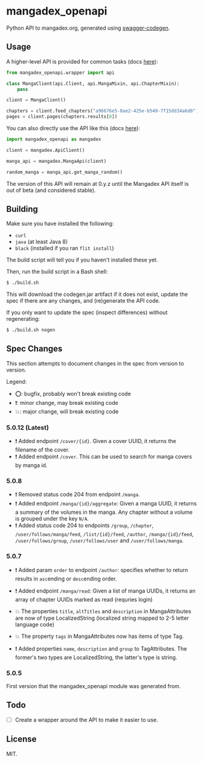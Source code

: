 # mangadex_openapi

Python API to mangadex.org, generated using [swagger-codegen](https://github.com/swagger-api/swagger-codegen).

## Usage

A higher-level API is provided for common tasks (docs [here](API.md)):

```python
from mangadex_openapi.wrapper import api

class MangaClient(api.Client, api.MangaMixin, api.ChapterMixin):
    pass

client = MangaClient()

chapters = client.feed_chapters("a96676e5-8ae2-425e-b549-7f15dd34a6d8")
pages = client.pages(chapters.results[0])
```

You can also directly use the API like this (docs [here](api_docs/README.md)):

```python
import mangadex_openapi as mangadex

client = mangadex.ApiClient()

manga_api = mangadex.MangaApi(client)

random_manga = manga_api.get_manga_random()
```

The version of this API will remain at 0.y.z until the Mangadex API itself is out of beta (and considered stable).

## Building

Make sure you have installed the following:

- `curl`
- `java` (at least Java 8)
- `black` (installed if you ran `flit install`)

The build script will tell you if you haven't installed these yet.

Then, run the build script in a Bash shell:

```bash
$ ./build.sh
```

This will download the codegen.jar artifact if it does not exist, update the spec if there are any changes, and (re)generate the API code.

If you only want to update the spec (inspect differences) without regenerating:

```bash
$ ./build.sh nogen
```

## Spec Changes

This section attempts to document changes in the spec from version to version.

Legend:

- ⭕: bugfix, probably won't break existing code
- ❗: minor change, may break existing code
- 💥: major change, will break existing code

### 5.0.12 (Latest)

- ❗ Added endpoint `/cover/{id}`.
     Given a cover UUID, it returns the filename of the cover.
- ❗ Added endpoint `/cover`.
     This can be used to search for manga covers by manga id.

### 5.0.8

- ❗ Removed status code 204 from endpoint `/manga`.
- ❗ Added endpoint `/manga/{id}/aggregate`:
     Given a manga UUID, it returns a summary of the volumes in the manga.
     Any chapter without a volume is grouped under the key `N/A`.
- ❗ Added status code 204 to endpoints
     `/group`,
     `/chapter`,
     `/user/follows/manga/feed`,
     `/list/{id}/feed`,
     `/author`,
     `/manga/{id}/feed`,
     `/user/follows/group`,
     `/user/follows/user` and
     `/user/follows/manga`.

### 5.0.7

- ❗ Added param `order` to endpoint `/author`:
     specifies whether to return results in `asc`ending or `desc`ending order.

- ❗ Added endpoint `/manga/read`:
     Given a list of manga UUIDs, it returns an array of chapter UUIDs marked as read (requries login)

- 💥 The properties `title`, `altTitles` and `description` in MangaAttributes are now of type LocalizedString
     (localized string mapped to 2-5 letter language code)

- 💥 The property `tags` in MangaAttributes now has items of type Tag.

- ❗ Added properties `name`, `description` and `group` to TagAttributes.
     The former's two types are LocalizedString, the latter's type is string.

### 5.0.5

First version that the mangadex_openapi module was generated from.

## Todo

- [ ] Create a wrapper around the API to make it easier to use.

## License

MIT.

